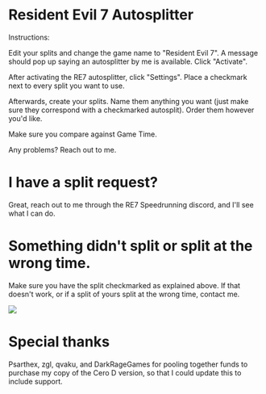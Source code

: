 # Resident Evil 7 Autosplitter
Instructions:

Edit your splits and change the game name to "Resident Evil 7". A message should pop up saying an autosplitter by me is available. Click "Activate".

After activating the RE7 autosplitter, click "Settings". Place a checkmark next to every split you want to use.

Afterwards, create your splits. Name them anything you want (just make sure they correspond with a checkmarked autosplit). Order them however you'd like.

Make sure you compare against Game Time.

Any problems? Reach out to me.

# I have a split request?

Great, reach out to me through the RE7 Speedrunning discord, and I'll see what I can do.

# Something didn't split or split at the wrong time.

Make sure you have the split checkmarked as explained above. If that doesn't work, or if a split of yours split at the wrong time, contact me.

<a href="https://twitch.streamlabs.com/cursedtoast"><img src="https://static-cdn.jtvnw.net/jtv_user_pictures/panel-98055730-image-6148898b4df0d7ac-320.png"></a>

# Special thanks

Psarthex, zgl, qvaku, and DarkRageGames for pooling together funds to purchase my copy of the Cero D version, so that I could update this to include support.
